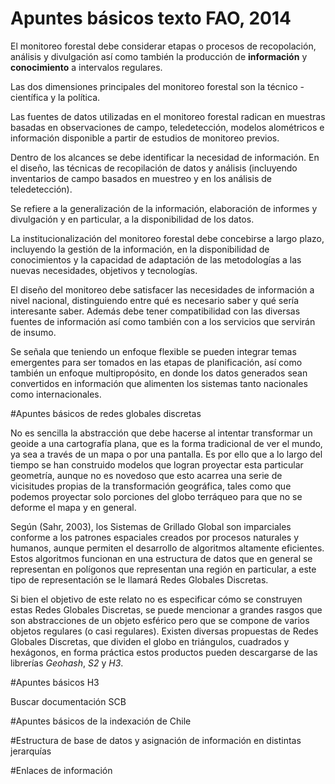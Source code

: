 # Apuntes básicos texto FAO, 2014

El monitoreo forestal debe considerar etapas o procesos de recopolación, análisis y divulgación así como también la producción de **información** y **conocimiento** a intervalos regulares.

Las dos dimensiones principales del monitoreo forestal son la técnico - científica y la política.

Las fuentes de datos utilizadas en el monitoreo forestal radican en muestras basadas en observaciones de campo, teledetección, modelos alométricos e información disponible a partir de estudios de monitoreo previos.

Dentro de los alcances se debe identificar la necesidad de información. En el diseño, las técnicas de recopilación de datos y análisis (incluyendo inventarios de campo basados en muestreo y en los análisis de teledetección).

Se refiere a la generalización de la información, elaboración de informes y divulgación y en particular, a la disponibilidad de los datos.

La institucionalización del monitoreo forestal debe concebirse a largo plazo, incluyendo la gestión de la información, en la disponibilidad de conocimientos y la capacidad de adaptación de las metodologías a las nuevas necesidades, objetivos y tecnologías.

El diseño del monitoreo debe satisfacer las necesidades de información a nivel nacional, distinguiendo entre qué es necesario saber y qué sería interesante saber. Además debe tener compatibilidad con las diversas fuentes de información así como también con a los servicios que servirán de insumo.

Se señala que teniendo un enfoque flexible se pueden integrar temas emergentes para ser tomados en las etapas de planificación, así como también un enfoque multipropósito, en donde los datos generados sean convertidos en información que alimenten los sistemas tanto nacionales como internacionales.

#Apuntes básicos de redes globales discretas

No es sencilla la abstracción que debe hacerse al intentar transformar un geoide a una cartografía plana, que es la forma tradicional de ver el mundo, ya sea a través de un mapa o por una pantalla. Es por ello que a lo largo del tiempo se han construido modelos que logran proyectar esta particular geometría, aunque no es novedoso que esto acarrea una serie de vicisitudes propias de la transformación geográfica, tales como que podemos proyectar solo porciones del globo terráqueo para que no se deforme el mapa y en general.

Según (Sahr, 2003), los Sistemas de Grillado Global son imparciales conforme a los patrones espaciales creados por procesos naturales y humanos, aunque permiten el desarrollo de algoritmos altamente eficientes. Estos algoritmos funcionan en una estructura de datos que en general se representan en polígonos que representan una región en particular, a este tipo de representación se le llamará Redes Globales Discretas.

Si bien el objetivo de este relato no es especificar cómo se construyen estas Redes Globales Discretas, se puede mencionar a grandes rasgos que son abstracciones de un objeto esférico pero que se compone de varios objetos regulares (o casi regulares). Existen diversas propuestas de Redes Globales Discretas, que dividen el globo en triángulos, cuadrados y hexágonos, en forma práctica estos productos pueden descargarse de las librerías *Geohash*, *S2* y *H3*.

#Apuntes básicos H3

Buscar documentación SCB

#Apuntes básicos de la indexación de Chile

#Estructura de base de datos y asignación de información en distintas jerarquías

#Enlaces de información





